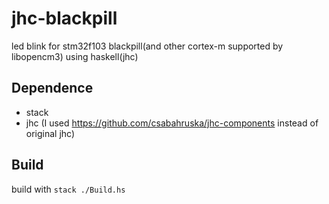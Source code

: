 # jhc-blackpill
led blink for stm32f103 blackpill(and other cortex-m supported by libopencm3) using haskell(jhc)

## Dependence
- stack
- jhc (I used https://github.com/csabahruska/jhc-components instead of original jhc)

## Build
build with `stack ./Build.hs`
